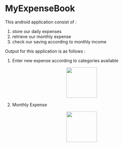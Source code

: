 # MyExpenseBook

This android application consist of :
1. store our daily expenses
2. retrieve our monthly expense
3. check our saving according to monthly income

Output for this application is as follows :
1) Enter new expense according to categories available

<div align="center">
   <img src="https://user-images.githubusercontent.com/35371687/48392918-6776fe00-e733-11e8-85f3-e23ef8f1aa36.png" width="100px"     height="100px"></img>
</div>

2) Monthly Expense

<div align="center">
   <img src="https://user-images.githubusercontent.com/35371687/48392918-6776fe00-e733-11e8-85f3-e23ef8f1aa36.png" width="100px"     height="100px"></img>
</div>
